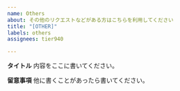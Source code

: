 ```yaml
---
name: Others
about: その他のリクエストなどがある方はこちらを利用してください
title: "[OTHER]"
labels: others
assignees: tier940

---
```


**タイトル**
内容をここに書いてください。

**留意事項**
他に書くことがあったら書いてください。